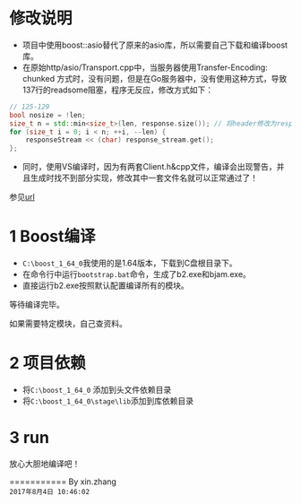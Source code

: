 # 修改说明  
- 项目中使用boost::asio替代了原来的asio库，所以需要自己下载和编译boost库。  
- 在原始http/asio/Transport.cpp中，当服务器使用Transfer-Encoding: chunked 方式时，没有问题，但是在Go服务器中，没有使用这种方式，导致137行的readsome阻塞，程序无反应，修改方式如下：
```c++
// 125-129
bool nosize = !len;
size_t n = std::min<size_t>(len, response.size()); // 将header修改为response
for (size_t i = 0; i < n; ++i, --len) {
    responseStream << (char) response_stream.get();
};
```
- 同时，使用VS编译时，因为有两套Client.h&cpp文件，编译会出现警告，并且生成时找不到部分实现，修改其中一套文件名就可以正常通过了！  

参见[url](https://github.com/hprose/hprose-cpp1x/issues/7)

# 1 Boost编译  
- `C:\boost_1_64_0`我使用的是1.64版本，下载到C盘根目录下。  
- 在命令行中运行`bootstrap.bat`命令，生成了b2.exe和bjam.exe。  
- 直接运行b2.exe按照默认配置编译所有的模块。  

等待编译完毕。  

如果需要特定模块，自己查资料。

# 2 项目依赖
- 将`C:\boost_1_64_0` 添加到头文件依赖目录 
- 将`C:\boost_1_64_0\stage\lib`添加到库依赖目录  

# 3 run
放心大胆地编译吧！  

===========
By xin.zhang  
`2017年8月4日 10:46:02`  

